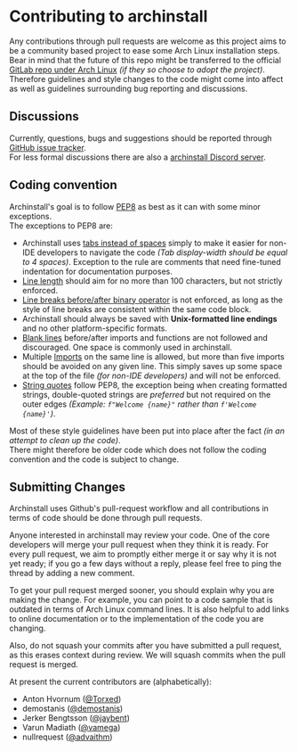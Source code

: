 # Contributing to archinstall

Any contributions through pull requests are welcome as this project aims to be a community based project to ease some Arch Linux installation steps.<br>
Bear in mind that the future of this repo might be transferred to the official [GitLab repo under Arch Linux](http://gitlab.archlinux.org/archlinux/) *(if they so choose to adopt the project)*.
Therefore guidelines and style changes to the code might come into affect as well as guidelines surrounding bug reporting and discussions.

## Discussions

Currently, questions, bugs and suggestions should be reported through [GitHub issue tracker](https://github.com/Torxed/archinstall/issues).<br>
For less formal discussions there are also a [archinstall Discord server](https://discord.gg/cqXU88y).

## Coding convention

Archinstall's goal is to follow [PEP8](https://www.python.org/dev/peps/pep-0008/) as best as it can with some minor exceptions.<br>
The exceptions to PEP8 are:

 * Archinstall uses [tabs instead of spaces](https://www.python.org/dev/peps/pep-0008/#tabs-or-spaces) simply to make it easier for non-IDE developers to navigate the code *(Tab display-width should be equal to 4 spaces)*. Exception to the rule are comments that need fine-tuned indentation for documentation purposes.
 * [Line length](https://www.python.org/dev/peps/pep-0008/#maximum-line-length) should aim for no more than 100 characters, but not strictly enforced.
 * [Line breaks before/after binary operator](https://www.python.org/dev/peps/pep-0008/#should-a-line-break-before-or-after-a-binary-operator) is not enforced, as long as the style of line breaks are consistent within the same code block.
 * Archinstall should always be saved with **Unix-formatted line endings** and no other platform-specific formats.
 * [Blank lines](https://www.python.org/dev/peps/pep-0008/#blank-lines) before/after imports and functions are not followed and discouraged. One space is commonly used in archinstall.
 * Multiple [Imports](https://www.python.org/dev/peps/pep-0008/#imports) on the same line is allowed, but more than five imports should be avoided on any given line. This simply saves up some space at the top of the file *(for non-IDE developers)* and will not be enforced.
 * [String quotes](https://www.python.org/dev/peps/pep-0008/#string-quotes) follow PEP8, the exception being when creating formatted strings, double-quoted strings are *preferred* but not required on the outer edges *(Example: `f"Welcome {name}"` rather than `f'Welcome {name}'`)*.

Most of these style guidelines have been put into place after the fact *(in an attempt to clean up the code)*.<br>
There might therefore be older code which does not follow the coding convention and the code is subject to change.

## Submitting Changes

Archinstall uses Github's pull-request workflow and all contributions in terms of code should be done through pull requests.<br>

Anyone interested in archinstall may review your code. One of the core developers will merge your pull request when they think it is ready.
For every pull request, we aim to promptly either merge it or say why it is not yet ready; if you go a few days without a reply, please feel free to ping the thread by adding a new comment.

To get your pull request merged sooner, you should explain why you are making the change. For example, you can point to a code sample that is outdated in terms of Arch Linux command lines.
It is also helpful to add links to online documentation or to the implementation of the code you are changing.

Also, do not squash your commits after you have submitted a pull request, as this erases context during review. We will squash commits when the pull request is merged.

At present the current contributors are (alphabetically):

 * Anton Hvornum ([@Torxed](https://github.com/Torxed))
 * demostanis ([@demostanis](https://github.com/demostanis))
 * Jerker Bengtsson ([@jaybent](https://github.com/jaybent))
 * Varun Madiath ([@vamega](https://github.com/vamega))
 * nullrequest ([@advaithm](https://github.com/advaithm))
